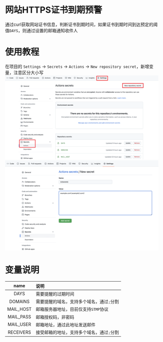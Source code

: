 # 网站HTTPS证书到期预警
通过curl获取网站证书信息，判断证书到期时间，如果证书到期时间到达预定的阈值`DAYS`，则通过设置的邮箱通知收件人
# 使用教程
在项目的 `Settings` -> `Secrets` -> `Actions` -> `New repository secret`，新增变量，注意区分大小写
![操作步骤1](https://raw.githubusercontent.com/Liushengxi97/static-repository/main/操作步骤1.png)
![操作步骤2](https://raw.githubusercontent.com/Liushengxi97/static-repository/main/操作步骤2.png)

# 变量说明
|   name    | 说明                     |
|:---------:|:-----------------------|
|   DAYS    | 需要提醒的过期时间              |
|  DOMAINS  | 需要提醒的域名，支持多个域名，通过`;`分割 |
| MAIL_HOST | 邮箱服务器地址，目前仅支持`STMP`协议  |
| MAIL_PASS | 邮箱授权码，非密码              |
| MAIL_USER | 邮箱地址，通过此地址发送邮件         |
| RECEIVERS | 接受邮箱的地址，支持多个域名，通过`;`分割 |

